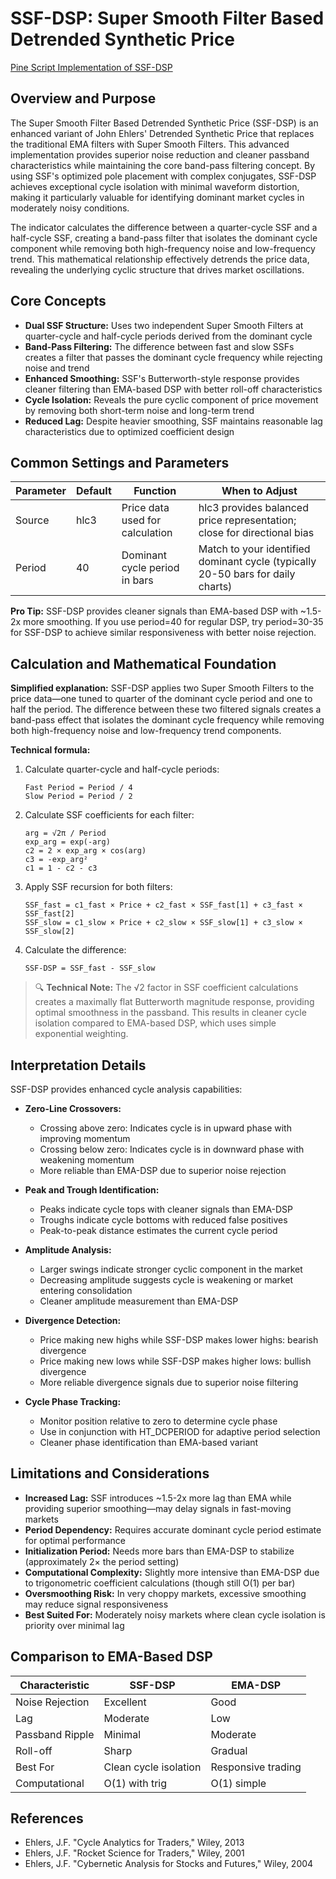# SSF-DSP: Super Smooth Filter Based Detrended Synthetic Price

[Pine Script Implementation of SSF-DSP](https://github.com/mihakralj/pinescript/blob/main/indicators/cycles/ssfdsp.pine)

## Overview and Purpose

The Super Smooth Filter Based Detrended Synthetic Price (SSF-DSP) is an enhanced variant of John Ehlers' Detrended Synthetic Price that replaces the traditional EMA filters with Super Smooth Filters. This advanced implementation provides superior noise reduction and cleaner passband characteristics while maintaining the core band-pass filtering concept. By using SSF's optimized pole placement with complex conjugates, SSF-DSP achieves exceptional cycle isolation with minimal waveform distortion, making it particularly valuable for identifying dominant market cycles in moderately noisy conditions.

The indicator calculates the difference between a quarter-cycle SSF and a half-cycle SSF, creating a band-pass filter that isolates the dominant cycle component while removing both high-frequency noise and low-frequency trend. This mathematical relationship effectively detrends the price data, revealing the underlying cyclic structure that drives market oscillations.

## Core Concepts

* **Dual SSF Structure:** Uses two independent Super Smooth Filters at quarter-cycle and half-cycle periods derived from the dominant cycle
* **Band-Pass Filtering:** The difference between fast and slow SSFs creates a filter that passes the dominant cycle frequency while rejecting noise and trend
* **Enhanced Smoothing:** SSF's Butterworth-style response provides cleaner filtering than EMA-based DSP with better roll-off characteristics
* **Cycle Isolation:** Reveals the pure cyclic component of price movement by removing both short-term noise and long-term trend
* **Reduced Lag:** Despite heavier smoothing, SSF maintains reasonable lag characteristics due to optimized coefficient design

## Common Settings and Parameters

| Parameter | Default | Function | When to Adjust |
|-----------|---------|----------|---------------|
| Source | hlc3 | Price data used for calculation | hlc3 provides balanced price representation; close for directional bias |
| Period | 40 | Dominant cycle period in bars | Match to your identified dominant cycle (typically 20-50 bars for daily charts) |

**Pro Tip:** SSF-DSP provides cleaner signals than EMA-based DSP with ~1.5-2x more smoothing. If you use period=40 for regular DSP, try period=30-35 for SSF-DSP to achieve similar responsiveness with better noise rejection.

## Calculation and Mathematical Foundation

**Simplified explanation:**
SSF-DSP applies two Super Smooth Filters to the price data—one tuned to quarter of the dominant cycle period and one to half the period. The difference between these two filtered signals creates a band-pass effect that isolates the dominant cycle frequency while removing both high-frequency noise and low-frequency trend components.

**Technical formula:**

1. Calculate quarter-cycle and half-cycle periods:
   ```
   Fast Period = Period / 4
   Slow Period = Period / 2
   ```

2. Calculate SSF coefficients for each filter:
   ```
   arg = √2π / Period
   exp_arg = exp(-arg)
   c2 = 2 × exp_arg × cos(arg)
   c3 = -exp_arg²
   c1 = 1 - c2 - c3
   ```

3. Apply SSF recursion for both filters:
   ```
   SSF_fast = c1_fast × Price + c2_fast × SSF_fast[1] + c3_fast × SSF_fast[2]
   SSF_slow = c1_slow × Price + c2_slow × SSF_slow[1] + c3_slow × SSF_slow[2]
   ```

4. Calculate the difference:
   ```
   SSF-DSP = SSF_fast - SSF_slow
   ```

> 🔍 **Technical Note:** The √2 factor in SSF coefficient calculations creates a maximally flat Butterworth magnitude response, providing optimal smoothness in the passband. This results in cleaner cycle isolation compared to EMA-based DSP, which uses simple exponential weighting.

## Interpretation Details

SSF-DSP provides enhanced cycle analysis capabilities:

* **Zero-Line Crossovers:**
  - Crossing above zero: Indicates cycle is in upward phase with improving momentum
  - Crossing below zero: Indicates cycle is in downward phase with weakening momentum
  - More reliable than EMA-DSP due to superior noise rejection

* **Peak and Trough Identification:**
  - Peaks indicate cycle tops with cleaner signals than EMA-DSP
  - Troughs indicate cycle bottoms with reduced false positives
  - Peak-to-peak distance estimates the current cycle period

* **Amplitude Analysis:**
  - Larger swings indicate stronger cyclic component in the market
  - Decreasing amplitude suggests cycle is weakening or market entering consolidation
  - Cleaner amplitude measurement than EMA-DSP

* **Divergence Detection:**
  - Price making new highs while SSF-DSP makes lower highs: bearish divergence
  - Price making new lows while SSF-DSP makes higher lows: bullish divergence
  - More reliable divergence signals due to superior noise filtering

* **Cycle Phase Tracking:**
  - Monitor position relative to zero to determine cycle phase
  - Use in conjunction with HT_DCPERIOD for adaptive period selection
  - Cleaner phase identification than EMA-based variant

## Limitations and Considerations

* **Increased Lag:** SSF introduces ~1.5-2x more lag than EMA while providing superior smoothing—may delay signals in fast-moving markets
* **Period Dependency:** Requires accurate dominant cycle period estimate for optimal performance
* **Initialization Period:** Needs more bars than EMA-DSP to stabilize (approximately 2× the period setting)
* **Computational Complexity:** Slightly more intensive than EMA-DSP due to trigonometric coefficient calculations (though still O(1) per bar)
* **Oversmoothing Risk:** In very choppy markets, excessive smoothing may reduce signal responsiveness
* **Best Suited For:** Moderately noisy markets where clean cycle isolation is priority over minimal lag

## Comparison to EMA-Based DSP

| Characteristic | SSF-DSP | EMA-DSP |
|---------------|---------|---------|
| Noise Rejection | Excellent | Good |
| Lag | Moderate | Low |
| Passband Ripple | Minimal | Moderate |
| Roll-off | Sharp | Gradual |
| Best For | Clean cycle isolation | Responsive trading |
| Computational | O(1) with trig | O(1) simple |

## References

* Ehlers, J.F. "Cycle Analytics for Traders," Wiley, 2013
* Ehlers, J.F. "Rocket Science for Traders," Wiley, 2001
* Ehlers, J.F. "Cybernetic Analysis for Stocks and Futures," Wiley, 2004
